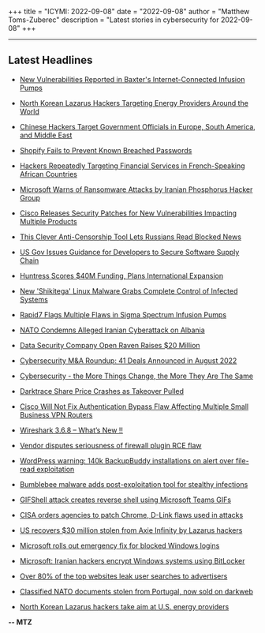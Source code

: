 +++
title = "ICYMI: 2022-09-08"
date = "2022-09-08"
author = "Matthew Toms-Zuberec"
description = "Latest stories in cybersecurity for 2022-09-08"
+++

---------------------------------------------------------------------------
## Latest Headlines
- [New Vulnerabilities Reported in Baxter's Internet-Connected Infusion Pumps](https://thehackernews.com/2022/09/new-vulnerabilities-reported-in-baxters.html)

- [North Korean Lazarus Hackers Targeting Energy Providers Around the World](https://thehackernews.com/2022/09/north-korean-lazarus-hackers-targeting.html)

- [Chinese Hackers Target Government Officials in Europe, South America, and Middle East](https://thehackernews.com/2022/09/chinese-hackers-target-government.html)

- [Shopify Fails to Prevent Known Breached Passwords](https://thehackernews.com/2022/09/shopify-fails-to-prevent-known-breached.html)

- [Hackers Repeatedly Targeting Financial Services in French-Speaking African Countries](https://thehackernews.com/2022/09/hackers-repeatedly-targeting-financial.html)

- [Microsoft Warns of Ransomware Attacks by Iranian Phosphorus Hacker Group](https://thehackernews.com/2022/09/microsoft-warns-of-ransomware-attacks.html)

- [Cisco Releases Security Patches for New Vulnerabilities Impacting Multiple Products](https://thehackernews.com/2022/09/cisco-releases-security-patches-for-new.html)

- [This Clever Anti-Censorship Tool Lets Russians Read Blocked News](https://www.wired.com/story/russia-internet-censorship-samizdat-online/)

- [US Gov Issues Guidance for Developers to Secure Software Supply Chain](https://www.securityweek.com/us-gov-issues-guidance-developers-secure-software-supply-chain)

- [Huntress Scores $40M Funding, Plans International Expansion](https://www.securityweek.com/huntress-scores-40m-funding-plans-international-expansion)

- [New 'Shikitega' Linux Malware Grabs Complete Control of Infected Systems](https://www.securityweek.com/new-shikitega-linux-malware-grabs-complete-control-infected-systems)

- [Rapid7 Flags Multiple Flaws in Sigma Spectrum Infusion Pumps](https://www.securityweek.com/rapid7-flags-multiple-flaws-sigma-spectrum-infusion-pumps)

- [NATO Condemns Alleged Iranian Cyberattack on Albania](https://www.securityweek.com/nato-condemns-alleged-iranian-cyberattack-albania)

- [Data Security Company Open Raven Raises $20 Million](https://www.securityweek.com/data-security-company-open-raven-raises-20-million)

- [Cybersecurity M&A Roundup: 41 Deals Announced in August 2022](https://www.securityweek.com/cybersecurity-ma-roundup-41-deals-announced-august-2022)

- [Cybersecurity - the More Things Change, the More They Are The Same](https://www.securityweek.com/cybersecurity-more-things-change-more-they-are-same)

- [Darktrace Share Price Crashes as Takeover Pulled](https://www.securityweek.com/darktrace-share-price-crashes-takeover-pulled)

- [Cisco Will Not Fix Authentication Bypass Flaw Affecting Multiple Small Business VPN Routers](https://cybersecuritynews.com/cisco-will-not-fix-authentication-bypass-flaw/)

- [Wireshark 3.6.8 – What’s New !!](https://cybersecuritynews.com/wireshark-3-6-8/)

- [Vendor disputes seriousness of firewall plugin RCE flaw](https://portswigger.net/daily-swig/vendor-disputes-seriousness-of-firewall-plugin-rce-flaw)

- [WordPress warning: 140k BackupBuddy installations on alert over file-read exploitation](https://portswigger.net/daily-swig/wordpress-warning-140k-backupbuddy-installations-on-alert-over-file-read-exploitation)

- [Bumblebee malware adds post-exploitation tool for stealthy infections](https://www.bleepingcomputer.com/news/security/bumblebee-malware-adds-post-exploitation-tool-for-stealthy-infections/)

- [GIFShell attack creates reverse shell using Microsoft Teams GIFs](https://www.bleepingcomputer.com/news/security/gifshell-attack-creates-reverse-shell-using-microsoft-teams-gifs/)

- [CISA orders agencies to patch Chrome, D-Link flaws used in attacks](https://www.bleepingcomputer.com/news/security/cisa-orders-agencies-to-patch-chrome-d-link-flaws-used-in-attacks/)

- [US recovers $30 million stolen from Axie Infinity by Lazarus hackers](https://www.bleepingcomputer.com/news/security/us-recovers-30-million-stolen-from-axie-infinity-by-lazarus-hackers/)

- [Microsoft rolls out emergency fix for blocked Windows logins](https://www.bleepingcomputer.com/news/microsoft/microsoft-rolls-out-emergency-fix-for-blocked-windows-logins/)

- [Microsoft: Iranian hackers encrypt Windows systems using BitLocker](https://www.bleepingcomputer.com/news/microsoft/microsoft-iranian-hackers-encrypt-windows-systems-using-bitlocker/)

- [Over 80% of the top websites leak user searches to advertisers](https://www.bleepingcomputer.com/news/security/over-80-percent-of-the-top-websites-leak-user-searches-to-advertisers/)

- [Classified NATO documents stolen from Portugal, now sold on darkweb](https://www.bleepingcomputer.com/news/security/classified-nato-documents-stolen-from-portugal-now-sold-on-darkweb/)

- [North Korean Lazarus hackers take aim at U.S. energy providers](https://www.bleepingcomputer.com/news/security/north-korean-lazarus-hackers-take-aim-at-us-energy-providers/)

**-- MTZ**